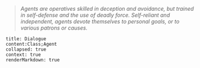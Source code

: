 > *Agents are operatives skilled in deception and avoidance, but trained in self-defense and the use of deadly force. Self-reliant and independent, agents devote themselves to personal goals, or to various patrons or causes.*
```query
title: Dialogue
content:Class;Agent
collapsed: true
context: true
renderMarkdown: true
```